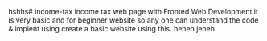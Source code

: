 hshhs# income-tax
income tax web page with Fronted Web Development
 it is very basic and for beginner website so any one can understand the code & implent using create a basic website using this.
heheh
jeheh
